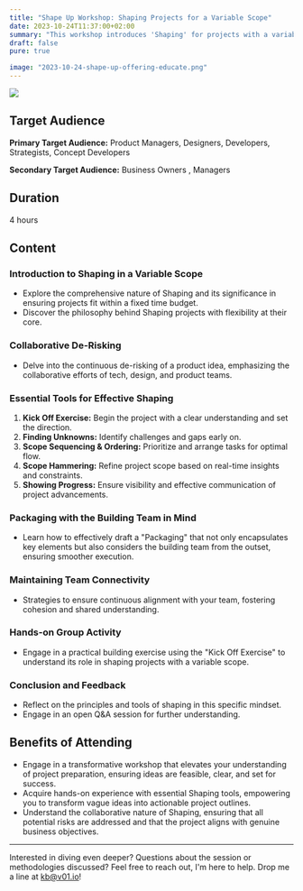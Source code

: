 ```yaml
---
title: "Shape Up Workshop: Shaping Projects for a Variable Scope"
date: 2023-10-24T11:37:00+02:00
summary: "This workshop introduces 'Shaping' for projects with a variable scope, emphasizing its significance in fixed time budgets. Topics include collaborative de-risking, essential shaping tools, and strategies for team connectivity. Participants will gain hands-on experience and a deeper understanding of this approach."
draft: false
pure: true

image: "2023-10-24-shape-up-offering-educate.png"
---
```


![](../2023-10-24-shape-up-offering-educate.svg)

## Target Audience

**Primary Target Audience:** Product Managers, Designers, Developers, Strategists, Concept Developers

**Secondary Target Audience:** Business Owners , Managers

## Duration

4 hours

## Content

### Introduction to Shaping in a Variable Scope

- Explore the comprehensive nature of Shaping and its significance in ensuring projects fit within a fixed time budget.
- Discover the philosophy behind Shaping projects with flexibility at their core.

### Collaborative De-Risking

- Delve into the continuous de-risking of a product idea, emphasizing the collaborative efforts of tech, design, and product teams.

### Essential Tools for Effective Shaping

1. **Kick Off Exercise:** Begin the project with a clear understanding and set the direction.
2. **Finding Unknowns:** Identify challenges and gaps early on.
3. **Scope Sequencing & Ordering:** Prioritize and arrange tasks for optimal flow.
4. **Scope Hammering:** Refine project scope based on real-time insights and constraints.
5. **Showing Progress:** Ensure visibility and effective communication of project advancements.

### Packaging with the Building Team in Mind

- Learn how to effectively draft a "Packaging" that not only encapsulates key elements but also considers the building team from the outset, ensuring smoother execution.

### Maintaining Team Connectivity

- Strategies to ensure continuous alignment with your team, fostering cohesion and shared understanding.

### Hands-on Group Activity

- Engage in a practical building exercise using the "Kick Off Exercise" to understand its role in shaping projects with a variable scope.

### Conclusion and Feedback

- Reflect on the principles and tools of shaping in this specific mindset.
- Engage in an open Q&A session for further understanding.

## Benefits of Attending

- Engage in a transformative workshop that elevates your understanding of project preparation, ensuring ideas are feasible, clear, and set for success.
- Acquire hands-on experience with essential Shaping tools, empowering you to transform vague ideas into actionable project outlines.
- Understand the collaborative nature of Shaping, ensuring that all potential risks are addressed and that the project aligns with genuine business objectives.

---

Interested in diving even deeper? Questions about the session or methodologies discussed? Feel free to reach out, I'm here to help. Drop me a line at [kb@v01.io](mailto:kb@v01.io)!
